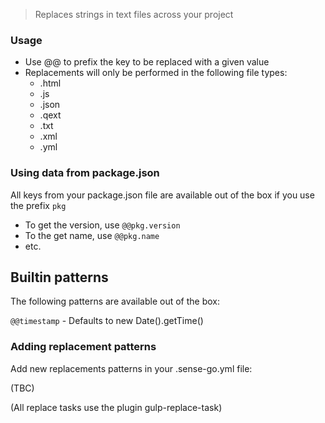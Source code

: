 > Replaces strings in text files across your project

### Usage

* Use @@ to prefix the key to be replaced with a given value
* Replacements will only be performed in the following file types: 
  * .html
  * .js
  * .json
  * .qext
  * .txt
  * .xml
  * .yml
 
### Using data from package.json
All keys from your package.json file are available out of the box if you use the prefix `pkg`

* To get the version, use `@@pkg.version`
* To the get name, use `@@pkg.name`
* etc.

## Builtin patterns
The following patterns are available out of the box:

`@@timestamp` - Defaults to new Date().getTime()

  
### Adding replacement patterns
Add new replacements patterns in your .sense-go.yml file:

(TBC)

  
(All replace tasks use the plugin gulp-replace-task)
